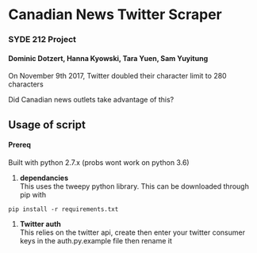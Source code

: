 # Canadian News Twitter Scraper
### SYDE 212 Project
#### Dominic Dotzert, Hanna Kyowski, Tara Yuen, Sam Yuyitung


On November 9th 2017, Twitter doubled their character limit to 280 characters

Did Canadian news outlets take advantage of this?


## Usage of script

#### Prereq

Built with python 2.7.x (probs wont work on python 3.6)

1. __dependancies__  
This uses the tweepy python library. This can be downloaded through pip with
```
pip install -r requirements.txt
```

1. __Twitter auth__  
This relies on the twitter api, create then enter your twitter consumer keys in the auth.py.example file then rename it 